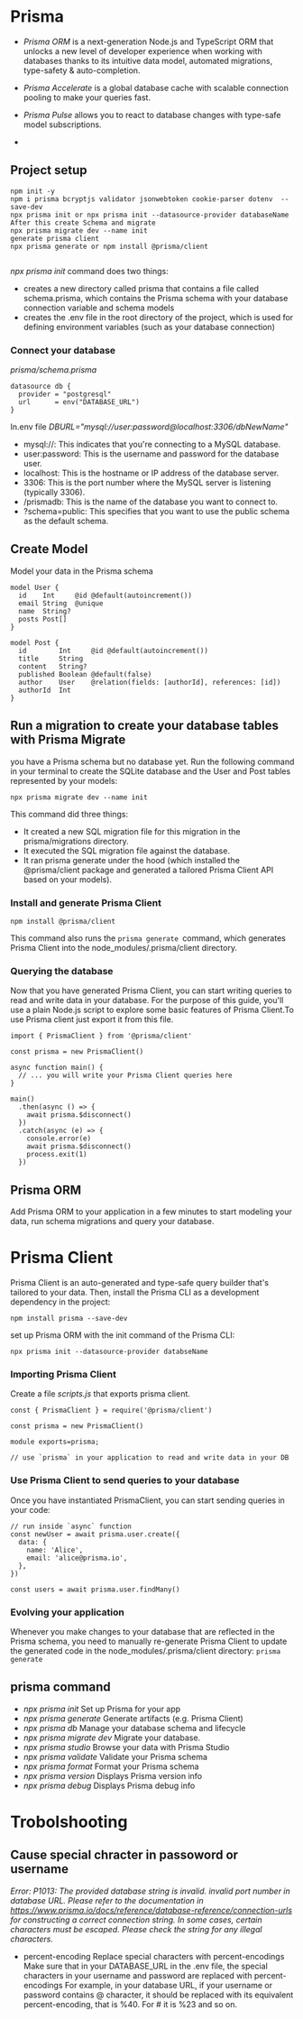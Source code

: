 # Prisma
- *Prisma ORM* is a next-generation Node.js and TypeScript ORM that unlocks a new level of developer experience when working with databases thanks to its intuitive data model, automated migrations, type-safety & auto-completion.
- *Prisma Accelerate* is a global database cache with scalable connection pooling to make your queries fast.

- *Prisma Pulse* allows you to react to database changes with type-safe model subscriptions.
- 
##  Project setup
```
npm init -y
npm i prisma bcryptjs validator jsonwebtoken cookie-parser dotenv  --save-dev
npx prisma init or npx prisma init --datasource-provider databaseName
After this create Schema and migrate
npx prisma migrate dev --name init
generate prisma client
npx prisma generate or npm install @prisma/client


```
*npx prisma init* command does two things:

  - creates a new directory called prisma that contains a file called schema.prisma, which contains the Prisma schema with your database connection variable and schema models
  - creates the .env file in the root directory of the project, which is used for defining environment variables (such as your database connection)

### Connect your database
_prisma/schema.prisma_
```
datasource db {
  provider = "postgresql"
  url      = env("DATABASE_URL")
}
```
In.env file _DBURL="mysql://user:password@localhost:3306/dbNewName"_

- mysql://: This indicates that you're connecting to a MySQL database.
- user:password: This is the username and password for the database user.
- localhost: This is the hostname or IP address of the database server.
- 3306: This is the port number where the MySQL server is listening (typically 3306).
- /prismadb: This is the name of the database you want to connect to.
- ?schema=public: This specifies that you want to use the public schema as the default schema.

## Create Model
Model your data in the Prisma schema
```
model User {
  id    Int     @id @default(autoincrement())
  email String  @unique
  name  String?
  posts Post[]
}

model Post {
  id        Int     @id @default(autoincrement())
  title     String
  content   String?
  published Boolean @default(false)
  author    User    @relation(fields: [authorId], references: [id])
  authorId  Int
}
```
## Run a migration to create your database tables with Prisma Migrate

you have a Prisma schema but no database yet. Run the following command in your terminal to create the SQLite database and the User and Post tables represented by your models:

`npx prisma migrate dev --name init`

This command did three things:

  - It created a new SQL migration file for this migration in the prisma/migrations directory.
  - It executed the SQL migration file against the database.
  - It ran prisma generate under the hood (which installed the @prisma/client package and generated a tailored Prisma Client API based on your models).


### Install and generate Prisma Client
`npm install @prisma/client`

This command also runs the `prisma generate `command, which generates Prisma Client into the node_modules/.prisma/client directory.

### Querying the database

Now that you have generated Prisma Client, you can start writing queries to read and write data in your database. For the purpose of this guide, you'll use a plain Node.js script to explore some basic features of Prisma Client.To use Prisma client  just export it from this file.
```
import { PrismaClient } from '@prisma/client'

const prisma = new PrismaClient()

async function main() {
  // ... you will write your Prisma Client queries here
}

main()
  .then(async () => {
    await prisma.$disconnect()
  })
  .catch(async (e) => {
    console.error(e)
    await prisma.$disconnect()
    process.exit(1)
  })
```


##  Prisma ORM

Add Prisma ORM to your application in a few minutes to start modeling your data, run schema migrations and query your database.

# Prisma Client
Prisma Client is an auto-generated and type-safe query builder that's tailored to your data.
Then, install the Prisma CLI as a development dependency in the project:

`npm install prisma --save-dev`

set up Prisma ORM with the init command of the Prisma CLI:

`npx prisma init --datasource-provider databseName`

### Importing Prisma Client

Create a file _scripts.js_ that exports prisma client.

```
const { PrismaClient } = require('@prisma/client')

const prisma = new PrismaClient()

module exports=prisma;

// use `prisma` in your application to read and write data in your DB
```

### Use Prisma Client to send queries to your database

Once you have instantiated PrismaClient, you can start sending queries in your code:

```_npx prisma init --datasource-provider _
// run inside `async` function
const newUser = await prisma.user.create({
  data: {
    name: 'Alice',
    email: 'alice@prisma.io',
  },
})

const users = await prisma.user.findMany()
```

### Evolving your application

Whenever you make changes to your database that are reflected in the Prisma schema, you need to manually re-generate Prisma Client to update the generated code in the node_modules/.prisma/client directory:
`prisma generate`

## prisma command

- _npx prisma init_ Set up Prisma for your app
- _npx prisma generate_ Generate artifacts (e.g. Prisma Client)
- _npx prisma db_ Manage your database schema and lifecycle
- _npx prisma migrate dev_ Migrate your database.
- _npx prisma studio_ Browse your data with Prisma Studio
- _npx prisma validate_ Validate your Prisma schema
- _npx prisma format_ Format your Prisma schema
- _npx prisma version_ Displays Prisma version info
- _npx prisma debug_ Displays Prisma debug info




# Trobolshooting

## Cause special chracter in passoword or username

_Error: P1013: The provided database string is invalid. invalid port number in database URL. Please refer to the documentation in https://www.prisma.io/docs/reference/database-reference/connection-urls for constructing a correct connection string. In some cases, certain characters must be escaped. Please check the string for any illegal characters._

- percent-encoding
  Replace special characters with percent-encodings
  Make sure that in your DATABASE_URL in the .env file, the special characters in your username and password are replaced with percent-encodings For example, in your database URL, if your username or password contains @ character, it should be replaced with its equivalent percent-encoding, that is %40. For # it is %23 and so on.
